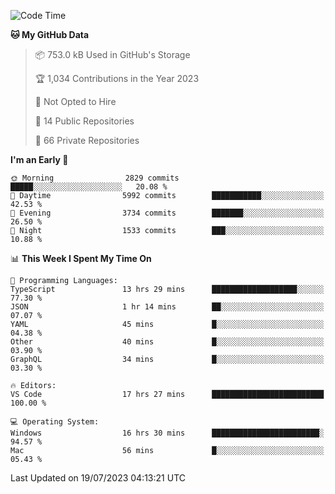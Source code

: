 <!--START_SECTION:waka-->
![Code Time](http://img.shields.io/badge/Code%20Time-4%2C367%20hrs%2034%20mins-blue)

**🐱 My GitHub Data** 

> 📦 753.0 kB Used in GitHub's Storage 
 > 
> 🏆 1,034 Contributions in the Year 2023
 > 
> 🚫 Not Opted to Hire
 > 
> 📜 14 Public Repositories 
 > 
> 🔑 66 Private Repositories 
 > 
**I'm an Early 🐤** 

```text
🌞 Morning                2829 commits        █████░░░░░░░░░░░░░░░░░░░░   20.08 % 
🌆 Daytime                5992 commits        ███████████░░░░░░░░░░░░░░   42.53 % 
🌃 Evening                3734 commits        ███████░░░░░░░░░░░░░░░░░░   26.50 % 
🌙 Night                  1533 commits        ███░░░░░░░░░░░░░░░░░░░░░░   10.88 % 
```


📊 **This Week I Spent My Time On** 

```text
💬 Programming Languages: 
TypeScript               13 hrs 29 mins      ███████████████████░░░░░░   77.30 % 
JSON                     1 hr 14 mins        ██░░░░░░░░░░░░░░░░░░░░░░░   07.07 % 
YAML                     45 mins             █░░░░░░░░░░░░░░░░░░░░░░░░   04.38 % 
Other                    40 mins             █░░░░░░░░░░░░░░░░░░░░░░░░   03.90 % 
GraphQL                  34 mins             █░░░░░░░░░░░░░░░░░░░░░░░░   03.30 % 

🔥 Editors: 
VS Code                  17 hrs 27 mins      █████████████████████████   100.00 % 

💻 Operating System: 
Windows                  16 hrs 30 mins      ████████████████████████░   94.57 % 
Mac                      56 mins             █░░░░░░░░░░░░░░░░░░░░░░░░   05.43 % 
```


 Last Updated on 19/07/2023 04:13:21 UTC
<!--END_SECTION:waka-->

